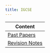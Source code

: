 ```yaml
---
title: IGCSE
---
```

| Content |
| ---- |
| [Past Papers](./past-papers/) |
| [Revision Notes](./revision-notes/) |
